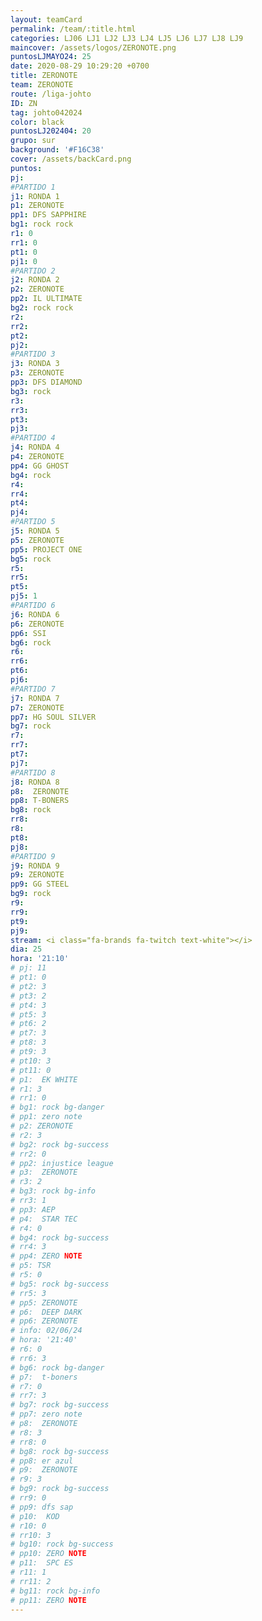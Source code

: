 ```yaml
---
layout: teamCard
permalink: /team/:title.html
categories: LJ06 LJ1 LJ2 LJ3 LJ4 LJ5 LJ6 LJ7 LJ8 LJ9 
maincover: /assets/logos/ZERONOTE.png
puntosLJMAYO24: 25
date: 2020-08-29 10:29:20 +0700
title: ZERONOTE
team: ZERONOTE
route: /liga-johto
ID: ZN
tag: johto042024
color: black
puntosLJ202404: 20
grupo: sur
background: '#F16C38'
cover: /assets/backCard.png
puntos: 
pj: 
#PARTIDO 1
j1: RONDA 1
p1: ZERONOTE
pp1: DFS SAPPHIRE
bg1: rock rock
r1: 0
rr1: 0
pt1: 0
pj1: 0
#PARTIDO 2
j2: RONDA 2
p2: ZERONOTE
pp2: IL ULTIMATE
bg2: rock rock
r2: 
rr2: 
pt2: 
pj2: 
#PARTIDO 3
j3: RONDA 3
p3: ZERONOTE 
pp3: DFS DIAMOND
bg3: rock
r3: 
rr3: 
pt3: 
pj3: 
#PARTIDO 4
j4: RONDA 4
p4: ZERONOTE
pp4: GG GHOST
bg4: rock 
r4: 
rr4: 
pt4: 
pj4: 
#PARTIDO 5
j5: RONDA 5
p5: ZERONOTE
pp5: PROJECT ONE
bg5: rock 
r5: 
rr5: 
pt5: 
pj5: 1
#PARTIDO 6
j6: RONDA 6
p6: ZERONOTE
pp6: SSI
bg6: rock 
r6: 
rr6: 
pt6: 
pj6: 
#PARTIDO 7
j7: RONDA 7
p7: ZERONOTE
pp7: HG SOUL SILVER
bg7: rock 
r7: 
rr7: 
pt7: 
pj7: 
#PARTIDO 8
j8: RONDA 8
p8:  ZERONOTE
pp8: T-BONERS
bg8: rock 
rr8: 
r8: 
pt8: 
pj8: 
#PARTIDO 9
j9: RONDA 9
p9: ZERONOTE 
pp9: GG STEEL
bg9: rock
r9: 
rr9: 
pt9: 
pj9: 
stream: <i class="fa-brands fa-twitch text-white"></i>
dia: 25
hora: '21:10'
# pj: 11
# pt1: 0
# pt2: 3
# pt3: 2
# pt4: 3
# pt5: 3
# pt6: 2
# pt7: 3
# pt8: 3
# pt9: 3
# pt10: 3
# pt11: 0
# p1:  EK WHITE
# r1: 3
# rr1: 0 
# bg1: rock bg-danger
# pp1: zero note
# p2: ZERONOTE
# r2: 3
# bg2: rock bg-success
# rr2: 0
# pp2: injustice league
# p3:  ZERONOTE
# r3: 2
# bg3: rock bg-info
# rr3: 1
# pp3: AEP
# p4:  STAR TEC
# r4: 0
# bg4: rock bg-success
# rr4: 3
# pp4: ZERO NOTE
# p5: TSR
# r5: 0
# bg5: rock bg-success
# rr5: 3
# pp5: ZERONOTE
# p6:  DEEP DARK
# pp6: ZERONOTE
# info: 02/06/24
# hora: '21:40'
# r6: 0
# rr6: 3
# bg6: rock bg-danger
# p7:  t-boners
# r7: 0
# rr7: 3
# bg7: rock bg-success
# pp7: zero note
# p8:  ZERONOTE
# r8: 3
# rr8: 0
# bg8: rock bg-success
# pp8: er azul
# p9:  ZERONOTE
# r9: 3
# bg9: rock bg-success
# rr9: 0
# pp9: dfs sap
# p10:  KOD
# r10: 0
# rr10: 3
# bg10: rock bg-success
# pp10: ZERO NOTE
# p11:  SPC ES
# r11: 1
# rr11: 2
# bg11: rock bg-info
# pp11: ZERO NOTE
---
```



